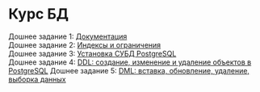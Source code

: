 # Курс БД
Дошнее задание 1: [Документация](https://github.com/ArinichElena/Documentation)  
Дошнее задание 2: [Индексы и ограничения](https://github.com/ArinichElena/indexes_and_constraints)  
Дошнее задание 3: [Установка СУБД PostgreSQL](https://github.com/ArinichElena/PostgreSQL)  
Дошнее задание 4: [DDL: создание, изменение и удаление объектов в PostgreSQL](https://github.com/ArinichElena/DDL)
Дошнее задание 5: [DML: вставка, обновление, удаление, выборка данных ](https://github.com/ArinichElena/DML)
